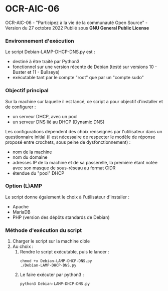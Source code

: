 # OCR-AIC-06
OCR-AIC-06 - "Participez à la vie de la communauté Open Source" - Version du 27 octobre 2022
Publié sous **GNU General Public License**

### Environnement d'exécution ###
Le script Debian-LAMP-DHCP-DNS.py est :
- destiné à être traité par Python3 
- fonctionnel sur une version récente de Debian (testé sur versions 10 - Buster et 11 - Bullseye)
- exécutable tant par le compte "root" que par un "compte sudo"


### Objectif principal ###
Sur la machine sur laquelle il est lancé, ce script a pour objectif d'installer et de configurer :
- un serveur DHCP, avec un pool
- un serveur DNS lié au DHCP (Dynamic DNS) 

Les configurations dépendent des choix renseignés par l'utilisateur dans un questionnaire initial (il est nécessaire de respecter le modèle de réponse proposé entre crochets, sous peine de dysfonctionnement) :
- nom de la machine
- nom du domaine
- adresses IP de la machine et de sa passerelle, la première étant notée avec son masque de sous-réseau au format CIDR
- étendue du "pool" DHCP


### Option (L)AMP ###
Le script donne également le choix à l'utilisateur d'installer :
- Apache
- MariaDB
- PHP (version des dépôts standards de Debian)


### Méthode d'exécution du script ###
1. Charger le script sur la machine cible
2. Au choix :
    1. Rendre le script exécutable, puis le lancer :
        ```
        chmod +x Debian-LAMP-DHCP-DNS.py
        ./Debian-LAMP-DHCP-DNS.py
        ```
    2. Le faire exécuter par python3 :
        ```
        python3 Debian-LAMP-DHCP-DNS.py
        ```
